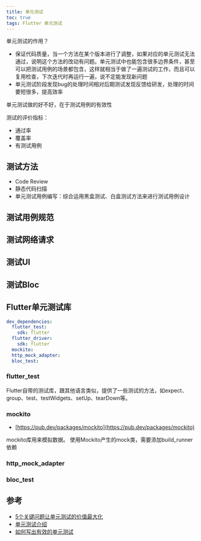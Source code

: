 ```yaml
---
title: 单元测试
toc: true
tags: Flutter 单元测试
---
```


单元测试的作用？

- 保证代码质量，当一个方法在某个版本进行了调整，如果对应的单元测试无法通过，说明这个方法的改动有问题。单元测试中也能包含很多边界条件，甚至可以把测试用例的场景都包含，这样就相当于做了一遍测试的工作，而且可以复用检查，下次迭代时再运行一遍，说不定能发现新问题
- 单元测试阶段发现bug的处理时间相对后期测试发现反馈给研发，处理的时间要短很多，提高效率


单元测试做的好不好，在于测试用例的有效性

测试的评价指标：

- 通过率
- 覆盖率
- 有测试用例






## 测试方法

- Code Review
- 静态代码扫描
- 单元测试用例编写：综合运用黑盒测试、白盒测试方法来进行测试用例设计



## 测试用例规范




## 测试网络请求

## 测试UI

## 测试Bloc



## Flutter单元测试库

```yaml
dev_dependencies:
  flutter_test:
    sdk: flutter
  flutter_driver:
    sdk: flutter
  mockito:
  http_mock_adapter:  
  bloc_test:
```


### flutter_test

Flutter自带的测试库，跟其他语言类似，提供了一些测试的方法，如expect、group、test、testWidgets、setUp、tearDown等。



### mockito

- [https://pub.dev/packages/mockito](https://pub.dev/packages/mockito)

mockito库用来模拟数据。 使用Mockito产生的mock类，需要添加build_runner依赖


### http_mock_adapter

### bloc_test




## 参考

- [5个关键问题让单元测试的价值最大化](https://mp.weixin.qq.com/s/8JC_vaFOgiJPIH7yfbP25A)
- [单元测试介绍](https://flutter.cn/docs/cookbook/testing/unit/introduction)
- [如何写出有效的单元测试](https://mp.weixin.qq.com/s/Y75fSX92kysSmYrhEH6QFQ)